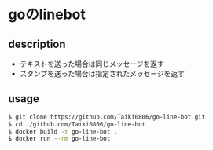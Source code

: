 # goのlinebot

## description

- テキストを送った場合は同じメッセージを返す
- スタンプを送った場合は指定されたメッセージを返す

## usage

```bash
$ git clone https://github.com/Taiki0806/go-line-bot.git
$ cd ./github.com/Taiki0806/go-line-bot
$ docker build -t go-line-bot .
$ docker run --rm go-line-bot
```
